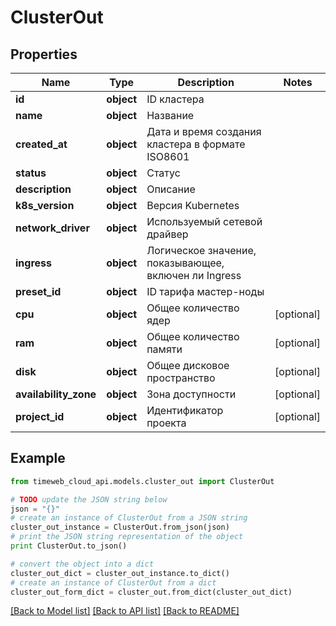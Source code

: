 # ClusterOut


## Properties
Name | Type | Description | Notes
------------ | ------------- | ------------- | -------------
**id** | **object** | ID кластера | 
**name** | **object** | Название | 
**created_at** | **object** | Дата и время создания кластера в формате ISO8601 | 
**status** | **object** | Статус | 
**description** | **object** | Описание | 
**k8s_version** | **object** | Версия Kubernetes | 
**network_driver** | **object** | Используемый сетевой драйвер | 
**ingress** | **object** | Логическое значение, показывающее, включен ли Ingress | 
**preset_id** | **object** | ID тарифа мастер-ноды | 
**cpu** | **object** | Общее количество ядер | [optional] 
**ram** | **object** | Общее количество памяти | [optional] 
**disk** | **object** | Общее дисковое пространство | [optional] 
**availability_zone** | **object** | Зона доступности | [optional] 
**project_id** | **object** | Идентификатор проекта | [optional] 

## Example

```python
from timeweb_cloud_api.models.cluster_out import ClusterOut

# TODO update the JSON string below
json = "{}"
# create an instance of ClusterOut from a JSON string
cluster_out_instance = ClusterOut.from_json(json)
# print the JSON string representation of the object
print ClusterOut.to_json()

# convert the object into a dict
cluster_out_dict = cluster_out_instance.to_dict()
# create an instance of ClusterOut from a dict
cluster_out_form_dict = cluster_out.from_dict(cluster_out_dict)
```
[[Back to Model list]](../README.md#documentation-for-models) [[Back to API list]](../README.md#documentation-for-api-endpoints) [[Back to README]](../README.md)


